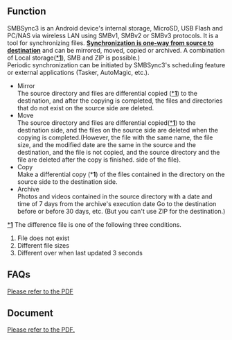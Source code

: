 ## Function
SMBSync3 is an Android device's internal storage, MicroSD, USB Flash and PC/NAS via wireless LAN using SMBv1, SMBv2 or SMBv3 protocols. It is a tool for synchronizing files.   <u>**Synchronization is one-way from source to destination**</u> and can be mirrored, moved, copied or archived. A combination of Local storage(<u>***1**</u>), SMB and ZIP is possible.)  
Periodic synchronization can be initiated by SMBSync3's scheduling feature or external applications (Tasker, AutoMagic, etc.).

- Mirror  
  The source directory and files are differential copied (<u>***1**</u>) to the destination, and after the copying is completed, the files and directories that do not exist on the source side are deleted.
- Move  
  The source directory and files are differential copied(<u>***1**</u>) to the destination side, and the files on the source side are deleted when the copying is completed.(However, the file with the same name, the file size, and the modified date are the same in the source and the destination, and the file is not copied, and the source directory and the file are deleted after the copy is finished. side of the file).
- Copy  
  Make a differential copy (***1**) of the files contained in the directory on the source side to the destination side.
- Archive  
  Photos and videos contained in the source directory with a date and time of 7 days from the archive's execution date Go to the destination before or before 30 days, etc. (But you can't use ZIP for the destination.)

<u>***1**</u> The difference file is one of the following three conditions.  

1. File does not exist  
2. Different file sizes  
3. Different over when last updated 3 seconds

## FAQs
[Please refer to the PDF](https://drive.google.com/file/d/1v4-EIWuucUErSg9uYZtycsGGn9o-T_2t/view?usp=sharing)

## Document

[Please refer to the PDF.](https://drive.google.com/file/d/1gIsulxyGBY-Fl0Ki7BJ50gPFWx0iQ9Tm/view?usp=sharing)
